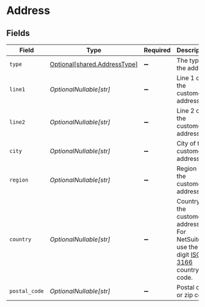 # Address


## Fields

| Field                                                                                                                                                   | Type                                                                                                                                                    | Required                                                                                                                                                | Description                                                                                                                                             |
| ------------------------------------------------------------------------------------------------------------------------------------------------------- | ------------------------------------------------------------------------------------------------------------------------------------------------------- | ------------------------------------------------------------------------------------------------------------------------------------------------------- | ------------------------------------------------------------------------------------------------------------------------------------------------------- |
| `type`                                                                                                                                                  | [Optional[shared.AddressType]](../../models/shared/addresstype.md)                                                                                      | :heavy_minus_sign:                                                                                                                                      | The type of the address                                                                                                                                 |
| `line1`                                                                                                                                                 | *OptionalNullable[str]*                                                                                                                                 | :heavy_minus_sign:                                                                                                                                      | Line 1 of the customer address.                                                                                                                         |
| `line2`                                                                                                                                                 | *OptionalNullable[str]*                                                                                                                                 | :heavy_minus_sign:                                                                                                                                      | Line 2 of the customer address.                                                                                                                         |
| `city`                                                                                                                                                  | *OptionalNullable[str]*                                                                                                                                 | :heavy_minus_sign:                                                                                                                                      | City of the customer address.                                                                                                                           |
| `region`                                                                                                                                                | *OptionalNullable[str]*                                                                                                                                 | :heavy_minus_sign:                                                                                                                                      | Region of the customer address.                                                                                                                         |
| `country`                                                                                                                                               | *OptionalNullable[str]*                                                                                                                                 | :heavy_minus_sign:                                                                                                                                      | Country of the customer's address. For NetSuite, use the 2-digit [ISO 3166](https://en.wikipedia.org/wiki/List_of_ISO_3166_country_codes) country code. |
| `postal_code`                                                                                                                                           | *OptionalNullable[str]*                                                                                                                                 | :heavy_minus_sign:                                                                                                                                      | Postal code or zip code.                                                                                                                                |
